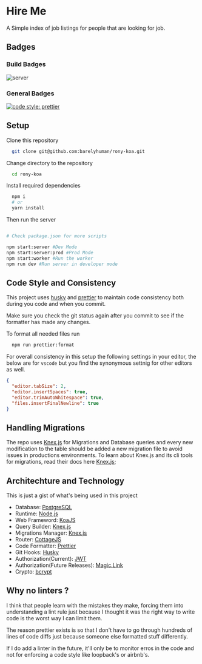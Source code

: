 # Hire Me

A Simple index of job listings for people that are looking for job.

## Badges

### Build Badges

![server](https://github.com/barelyhuman/rony-koa/workflows/server/badge.svg)

### General Badges

[![code style: prettier](https://img.shields.io/badge/code_style-prettier-ff69b4.svg)](https://github.com/prettier/prettier)

## Setup

Clone this repository

```sh
  git clone git@github.com:barelyhuman/rony-koa.git
```

Change directory to the repository

```sh
  cd rony-koa
```

Install required dependencies

```sh
  npm i
  # or
  yarn install
```

Then run the server

```sh

# Check package.json for more scripts

npm start:server #Dev Mode
npm start:server:prod #Prod Mode
npm start:worker #Run the worker
npm run dev #Run server in developer mode

```

## Code Style and Consistency

This project uses [husky](https://github.com/typicode/husky) and [prettier](https://github.com/prettier/prettier) to maintain code consistency both during you code and when you commit.

Make sure you check the git status again after you commit to see if the formatter has made any changes.

To format all needed files run

```bash
  npm run prettier:format
```

For overall consistency in this setup the following settings in your editor, the below are for `vscode` but you find the synonymous settnig for other editors as well.

```json
{
  "editor.tabSize": 2,
  "editor.insertSpaces": true,
  "editor.trimAutoWhitespace": true,
  "files.insertFinalNewline": true
}
```

## Handling Migrations

The repo uses [Knex.js](http://knexjs.org/) for Migrations and Database queries and every new modification to the table should be added a new migration file to avoid issues in productions environments. To learn about Knex.js and its cli tools for migrations, read their docs here [Knex.js](http://knexjs.org/#Migrations);

## Architechture and Technology

This is just a gist of what's being used in this project

- Database: [PostgreSQL](https://www.postgresql.org/)
- Runtime: [Node.js](https://nodejs.org/)
- Web Frameword: [KoaJS](https://koajs.com/)
- Query Builder: [Knex.js](http://knexjs.org/)
- Migrations Manager: [Knex.js](http://knexjs.org/)
- Router: [CottageJS](https://github.com/therne/cottage)
- Code Formatter: [Prettier](https://github.com/prettier/prettier)
- Git Hooks: [Husky](https://github.com/typicode/husky)
- Authorization(Current): [JWT](https://www.npmjs.com/package/jsonwebtoken)
- Authorization(Future Releases): [Magic.Link](https://magic.link/)
- Crypto: [bcrypt](https://www.npmjs.com/package/bcrypt)

## Why no linters ?

I think that people learn with the mistakes they make, forcing them into understanding a lint rule just because I thought it was the right way to write code is the worst way I can limit them.

The reason prettier exists is so that I don't have to go through hundreds of lines of code diffs just because someone else formatted stuff differently.

If I do add a linter in the future, it'll only be to monitor erros in the code and not for enforcing a code style like loopback's or airbnb's.
